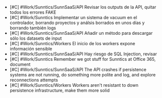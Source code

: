- [#C] #Work/Sunntics/SunnSaaS/API Revisar los outputs de la API, quitar todos los errores FAKE
- [#C] #Work/Sunntics Implementar un sistema de vacuum en el controlador, borrando proyectos y análsis borrados en unos días y borrando también logs
- [#C] #Work/Sunntics/SunnSaaS/API Añadir un método para descargar sólo los datasets de input
- [#C] #Work/Sunntics/Workers El inicio de los workers expone información sensible
- [#C] #Work/Sunntics/SunnSaaS/API Hay riesgo de SQL Injection, revisar
- [#C] #Work/Sunntics Remember we got stuff for Sunntics at Office 365, document
- [#C] #Work/Sunntics/SunnSaaS/API The API crashes if persistence systems are not running, do something more polite and log, and explore reconnections attempts
- [#C] #Work/Sunntics/Workers Workers aren't resistant to down persistence infrastructure, make them more solid